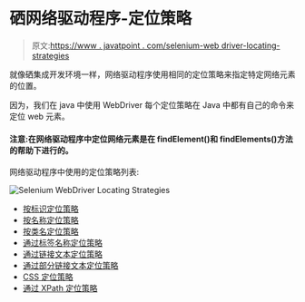 # 硒网络驱动程序-定位策略

> 原文:[https://www . javatpoint . com/selenium-web driver-locating-strategies](https://www.javatpoint.com/selenium-webdriver-locating-strategies)

就像硒集成开发环境一样，网络驱动程序使用相同的定位策略来指定特定网络元素的位置。

因为，我们在 java 中使用 WebDriver 每个定位策略在 Java 中都有自己的命令来定位 web 元素。

#### 注意:在网络驱动程序中定位网络元素是在 findElement()和 findElements()方法的帮助下进行的。

网络驱动程序中使用的定位策略列表:

![Selenium WebDriver Locating Strategies](../Images/6de8d3c57a72080495bec21589dc3514.png)

*   [按标识定位策略](selenium-webdriver-locating-strategies-by-id)
*   [按名称定位策略](selenium-webdriver-locating-strategies-by-name)
*   [按类名定位策略](selenium-webdriver-locating-strategies-by-class-name)
*   [通过标签名称定位策略](selenium-webdriver-locating-strategies-by-tag-name)
*   [通过链接文本定位策略](selenium-webdriver-locating-strategies-by-link-text)
*   [通过部分链接文本定位策略](selenium-webdriver-locating-strategies-by-partial-link-text)
*   [CSS 定位策略](selenium-webdriver-locating-strategies-by-css)
*   [通过 XPath 定位策略](selenium-webdriver-locating-strategies-by-xpath)